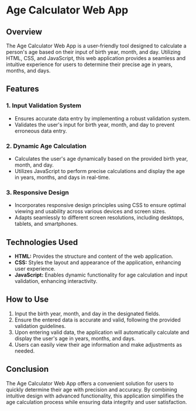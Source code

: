 # Age Calculator Web App

## Overview
The Age Calculator Web App is a user-friendly tool designed to calculate a person's age based on their input of birth year, month, and day. Utilizing HTML, CSS, and JavaScript, this web application provides a seamless and intuitive experience for users to determine their precise age in years, months, and days.

## Features
### 1. Input Validation System
- Ensures accurate data entry by implementing a robust validation system.
- Validates the user's input for birth year, month, and day to prevent erroneous data entry.

### 2. Dynamic Age Calculation
- Calculates the user's age dynamically based on the provided birth year, month, and day.
- Utilizes JavaScript to perform precise calculations and display the age in years, months, and days in real-time.

### 3. Responsive Design
- Incorporates responsive design principles using CSS to ensure optimal viewing and usability across various devices and screen sizes.
- Adapts seamlessly to different screen resolutions, including desktops, tablets, and smartphones.

## Technologies Used
- **HTML:** Provides the structure and content of the web application.
- **CSS:** Styles the layout and appearance of the application, enhancing user experience.
- **JavaScript:** Enables dynamic functionality for age calculation and input validation, enhancing interactivity.

## How to Use
1. Input the birth year, month, and day in the designated fields.
2. Ensure the entered data is accurate and valid, following the provided validation guidelines.
3. Upon entering valid data, the application will automatically calculate and display the user's age in years, months, and days.
4. Users can easily view their age information and make adjustments as needed.
 
## Conclusion
The Age Calculator Web App offers a convenient solution for users to quickly determine their age with precision and accuracy. By combining intuitive design with advanced functionality, this application simplifies the age calculation process while ensuring data integrity and user satisfaction.
